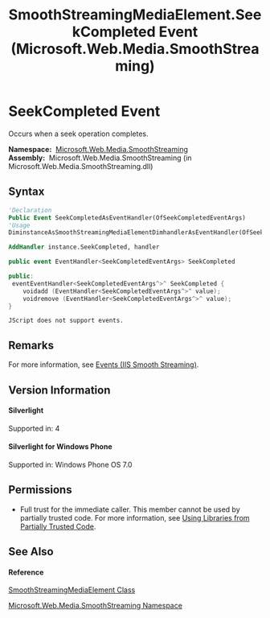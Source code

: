 ﻿---
title: SmoothStreamingMediaElement.SeekCompleted Event (Microsoft.Web.Media.SmoothStreaming)
TOCTitle: SeekCompleted Event
ms:assetid: E:Microsoft.Web.Media.SmoothStreaming.SmoothStreamingMediaElement.SeekCompleted
ms:mtpsurl: https://msdn.microsoft.com/en-us/library/microsoft.web.media.smoothstreaming.smoothstreamingmediaelement.seekcompleted(v=VS.90)
ms:contentKeyID: 23960954
ms.date: 05/02/2012
mtps_version: v=VS.90
f1_keywords:
- Microsoft.Web.Media.SmoothStreaming.SmoothStreamingMediaElement.SeekCompleted
dev_langs:
- CSharp
- JScript
- VB
- c++
api_location:
- Microsoft.Web.Media.SmoothStreaming.dll
api_name:
- Microsoft.Web.Media.SmoothStreaming.SmoothStreamingMediaElement.add_SeekCompleted
- Microsoft.Web.Media.SmoothStreaming.SmoothStreamingMediaElement.remove_SeekCompleted
- Microsoft.Web.Media.SmoothStreaming.SmoothStreamingMediaElement.SeekCompleted
api_type:
- Managed
topic_type:
- apiref
- kbSyntax
product_family_name: VS
ROBOTS: INDEX,FOLLOW
---

# SeekCompleted Event

Occurs when a seek operation completes.

**Namespace:**  [Microsoft.Web.Media.SmoothStreaming](microsoft-web-media-smoothstreaming-namespace_1.md)  
**Assembly:**  Microsoft.Web.Media.SmoothStreaming (in Microsoft.Web.Media.SmoothStreaming.dll)

## Syntax

``` vb
'Declaration
Public Event SeekCompletedAsEventHandler(OfSeekCompletedEventArgs)
'Usage
DiminstanceAsSmoothStreamingMediaElementDimhandlerAsEventHandler(OfSeekCompletedEventArgs)

AddHandler instance.SeekCompleted, handler
```

``` csharp
public event EventHandler<SeekCompletedEventArgs> SeekCompleted
```

``` c++
public:
 eventEventHandler<SeekCompletedEventArgs^>^ SeekCompleted {
    voidadd (EventHandler<SeekCompletedEventArgs^>^ value);
    voidremove (EventHandler<SeekCompletedEventArgs^>^ value);
}
```

``` jscript
JScript does not support events.
```

## Remarks

For more information, see [Events (IIS Smooth Streaming)](events.md).

## Version Information

#### Silverlight

Supported in: 4  

#### Silverlight for Windows Phone

Supported in: Windows Phone OS 7.0  

## Permissions

  - Full trust for the immediate caller. This member cannot be used by partially trusted code. For more information, see [Using Libraries from Partially Trusted Code](https://msdn.microsoft.com/en-us/library/8skskf63\(v=vs.90\)).

## See Also

#### Reference

[SmoothStreamingMediaElement Class](smoothstreamingmediaelement-class-microsoft-web-media-smoothstreaming_1.md)

[Microsoft.Web.Media.SmoothStreaming Namespace](microsoft-web-media-smoothstreaming-namespace_1.md)

